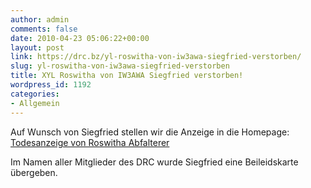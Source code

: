 ```yaml
---
author: admin
comments: false
date: 2010-04-23 05:06:22+00:00
layout: post
link: https://drc.bz/yl-roswitha-von-iw3awa-siegfried-verstorben/
slug: yl-roswitha-von-iw3awa-siegfried-verstorben
title: XYL Roswitha von IW3AWA Siegfried verstorben!
wordpress_id: 1192
categories:
- Allgemein
---
```


Auf Wunsch von Siegfried stellen wir die Anzeige in die Homepage: [Todesanzeige von Roswitha Abfalterer](https://drc.bz/wp-content/uploads/2010/04/Rosi1.pdf)

Im Namen aller Mitglieder des DRC wurde Siegfried eine Beileidskarte übergeben.
